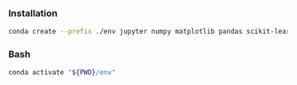 ### Installation
```sh
conda create --prefix ./env jupyter numpy matplotlib pandas scikit-learn
```

### Bash
```sh
conda activate "${PWD}/env"
``` 
